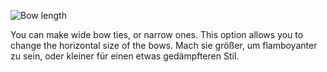 ![Bow length](bowlength.svg)

You can make wide bow ties, or narrow ones. This option allows you to change the horizontal size of the bows. Mach sie größer, um flamboyanter zu sein, oder kleiner für einen etwas gedämpfteren Stil.

